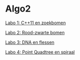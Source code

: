 # Algo2

[Labo 1: C++11 en zoekbomen](https://github.com/Jonasvd/Algo2/tree/master/Labo1)

[Labo 2: Rood-zwarte bomen](https://github.com/Jonasvd/Algo2/tree/master/Labo2)

[Labo 3: DNA en flessen](https://github.com/Jonasvd/Algo2/tree/master/Labo3)

[Labo 4: Point Quadtree en spiraal](https://github.com/Jonasvd/Algo2/tree/master/Labo4)
